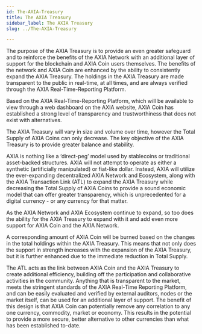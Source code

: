 ```yaml
---
id: The-AXIA-Treasury
title: The AXIA Treasury
sidebar_label: The AXIA Treasury
slug: ../The-AXIA-Treasury

---
```



The purpose of the AXIA Treasury is to provide an even greater safeguard and to reinforce the benefits of the AXIA Network with an additional layer of support for the blockchain and AXIA Coin users themselves. The benefits of the network and AXIA Coin are enhanced by the ability to consistently expand the AXIA Treasury. The holdings in the AXIA Treasury are made transparent to the public in real-time, at all times, and are always verified through the AXIA Real-Time-Reporting Platform. 

Based on the AXIA Real-Time-Reporting Platform, which will be available to view through a web dashboard on the AXIA website, AXIA Coin has established a strong level of transparency and trustworthiness that does not exist with alternatives.

The AXIA Treasury will vary in size and volume over time, however the Total Supply of AXIA Coins can only decrease. The key objective of the AXIA Treasury is to provide greater balance and stability.

AXIA is nothing like a ‘direct-peg’ model used by stablecoins or traditional asset-backed structures. AXIA will not attempt to operate as either a synthetic (artificially manipulated) or fiat-like dollar. Instead, AXIA will utilize the ever-expanding decentralized AXIA Network and Ecosystem, along with the AXIA Transaction Link (ATL) to expand the AXIA Treasury while decreasing the Total Supply of AXIA Coins to provide a sound economic model that can offer greater transparency, which is unprecedented for a digital currency - or any currency for that matter. 

As the AXIA Network and AXIA Ecosystem continue to expand, so too does the ability for the AXIA Treasury to expand with it and add even more support for AXIA Coin and the AXIA Network. 

A corresponding amount of AXIA Coin will be burned based on the changes in the total holdings within the AXIA Treasury. This means that not only does the support in strength increases with the expansion of the AXIA Treasury, but it is further enhanced due to the immediate reduction in Total Supply.

The ATL acts as the link between AXIA Coin and the AXIA Treasury to create additional efficiency, building off the participation and collaborative activities in the community. Anything that is transparent to the market, meets the stringent standards of the AXIA Real-Time Reporting Platform, and can be easily evaluated and verified by external auditors, nodes or the market itself, can be used for an additional layer of support. The benefit of this design is that AXIA Coin can potentially remove any correlation to any one currency, commodity, market or economy. This results in the potential to provide a more secure, better alternative to other currencies than what has been established to-date.

